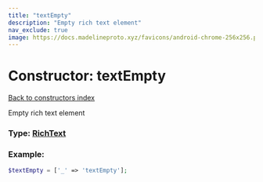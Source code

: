 ```yaml
---
title: "textEmpty"
description: "Empty rich text element"
nav_exclude: true
image: https://docs.madelineproto.xyz/favicons/android-chrome-256x256.png
---
```

# Constructor: textEmpty  
[Back to constructors index](index.md)



Empty rich text element




### Type: [RichText](../types/RichText.md)


### Example:

```php
$textEmpty = ['_' => 'textEmpty'];
```  
